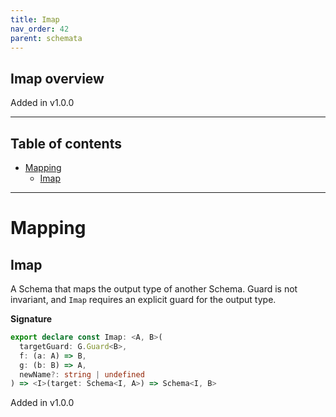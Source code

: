```yaml
---
title: Imap
nav_order: 42
parent: schemata
---
```


## Imap overview

Added in v1.0.0

---

<h2 class="text-delta">Table of contents</h2>

- [Mapping](#mapping)
  - [Imap](#imap)

---

# Mapping

## Imap

A Schema that maps the output type of another Schema. Guard is not invariant, and
`Imap` requires an explicit guard for the output type.

**Signature**

```ts
export declare const Imap: <A, B>(
  targetGuard: G.Guard<B>,
  f: (a: A) => B,
  g: (b: B) => A,
  newName?: string | undefined
) => <I>(target: Schema<I, A>) => Schema<I, B>
```

Added in v1.0.0
